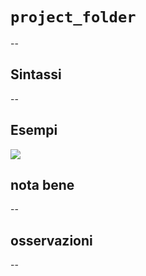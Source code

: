 # `project_folder`

--

## Sintassi

--

## Esempi

![](/img/variabili/project_folder/project_folder1.png)

## nota bene

--

## osservazioni

--
